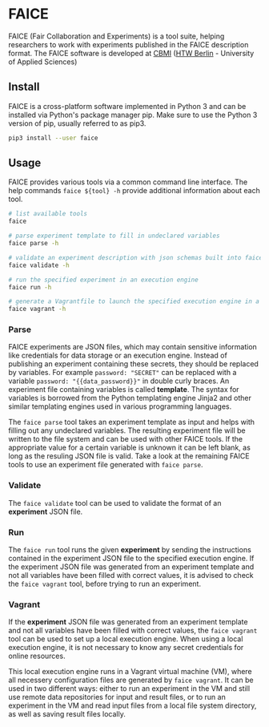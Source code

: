 # FAICE

FAICE (Fair Collaboration and Experiments) is a tool suite, helping researchers to work with experiments published in
the FAICE description format. The FAICE software is developed at [CBMI](https://cbmi.htw-berlin.de/)
([HTW Berlin](https://www.htw-berlin.de/) - University of Applied Sciences)

## Install

FAICE is a cross-platform software implemented in Python 3 and can be installed via Python's package manager pip.
Make sure to use the Python 3 version of pip, usually referred to as pip3.

```bash
pip3 install --user faice
```

## Usage

FAICE provides various tools via a common command line interface. The help commands `faice ${tool} -h`
provide additional information about each tool.

```bash
# list available tools
faice
```

```bash
# parse experiment template to fill in undeclared variables
faice parse -h
```

```bash
# validate an experiment description with json schemas built into faice
faice validate -h
```

```bash
# run the specified experiment in an execution engine
faice run -h
```

```bash
# generate a Vagrantfile to launch the specified execution engine in a virtual machine
faice vagrant -h
```

### Parse

FAICE experiments are JSON files, which may contain sensitive information like credentials for data storage or an
execution engine. Instead of publishing an experiment containing these secrets, they should be replaced by variables.
For example `password: "SECRET"` can be replaced with a variable `password: "{{data_password}}"` in double curly braces.
An experiment file containing variables is called **template**. The syntax for variables is borrowed from the Python
templating engine Jinja2 and other similar templating engines used in various programming languages.

The `faice parse` tool takes an experiment template as input and helps with filling out any undeclared variables.
The resulting experiment file will be written to the file system and can be used with other FAICE tools. If the
appropriate value for a certain variable is unknown it can be left blank, as long as the resuling JSON file is valid.
Take a look at the remaining FAICE tools to use an experiment file generated with `faice parse`.

### Validate

The `faice validate` tool can be used to validate the format of an **experiment** JSON file.

### Run

The `faice run` tool runs the given **experiment** by sending the instructions contained in the experiment JSON file to
the specified execution engine. If the experiment JSON file was generated from an experiment template and not all
variables have been filled with correct values, it is advised to check the `faice vagrant` tool, before trying to run
an experiment.

### Vagrant

If the **experiment** JSON file was generated from an experiment template and not all variables have been filled with
correct values, the `faice vagrant` tool can be used to set up a local execution engine. When using a local execution
engine, it is not necessary to know any secret credentials for online resources.

This local execution engine runs in a Vagrant virtual machine (VM), where all necessery configuration files
are generated by `faice vagrant`. It can be used in two different ways: either to run an experiment in the VM and
still use remote data repositories for input and result files, or to run an experiment in the VM and read input files
from a local file system directory, as well as saving result files locally.
